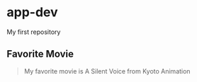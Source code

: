 # app-dev
My first repository

## Favorite Movie

> My favorite movie is A Silent Voice from Kyoto Animation
